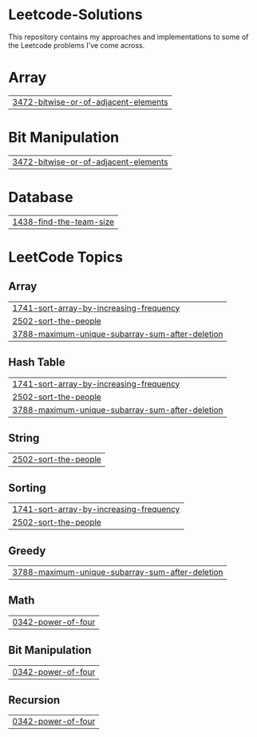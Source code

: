 # Leetcode-Solutions

This repository contains my approaches and implementations to some of the Leetcode problems I've come across.


# Array
|  |
| ------- |
| [3472-bitwise-or-of-adjacent-elements](https://github.com/nishanth37/Leetcode-Solutions/tree/master/3472-bitwise-or-of-adjacent-elements) |
# Bit Manipulation
|  |
| ------- |
| [3472-bitwise-or-of-adjacent-elements](https://github.com/nishanth37/Leetcode-Solutions/tree/master/3472-bitwise-or-of-adjacent-elements) |
# Database
|  |
| ------- |
| [1438-find-the-team-size](https://github.com/nishanth37/Leetcode-Solutions/tree/master/1438-find-the-team-size) |
<!---LeetCode Topics Start-->
# LeetCode Topics
## Array
|  |
| ------- |
| [1741-sort-array-by-increasing-frequency](https://github.com/nishanth37/Leetcode-Solutions/tree/master/1741-sort-array-by-increasing-frequency) |
| [2502-sort-the-people](https://github.com/nishanth37/Leetcode-Solutions/tree/master/2502-sort-the-people) |
| [3788-maximum-unique-subarray-sum-after-deletion](https://github.com/nishanth37/Leetcode-Solutions/tree/master/3788-maximum-unique-subarray-sum-after-deletion) |
## Hash Table
|  |
| ------- |
| [1741-sort-array-by-increasing-frequency](https://github.com/nishanth37/Leetcode-Solutions/tree/master/1741-sort-array-by-increasing-frequency) |
| [2502-sort-the-people](https://github.com/nishanth37/Leetcode-Solutions/tree/master/2502-sort-the-people) |
| [3788-maximum-unique-subarray-sum-after-deletion](https://github.com/nishanth37/Leetcode-Solutions/tree/master/3788-maximum-unique-subarray-sum-after-deletion) |
## String
|  |
| ------- |
| [2502-sort-the-people](https://github.com/nishanth37/Leetcode-Solutions/tree/master/2502-sort-the-people) |
## Sorting
|  |
| ------- |
| [1741-sort-array-by-increasing-frequency](https://github.com/nishanth37/Leetcode-Solutions/tree/master/1741-sort-array-by-increasing-frequency) |
| [2502-sort-the-people](https://github.com/nishanth37/Leetcode-Solutions/tree/master/2502-sort-the-people) |
## Greedy
|  |
| ------- |
| [3788-maximum-unique-subarray-sum-after-deletion](https://github.com/nishanth37/Leetcode-Solutions/tree/master/3788-maximum-unique-subarray-sum-after-deletion) |
## Math
|  |
| ------- |
| [0342-power-of-four](https://github.com/nishanth37/Leetcode-Solutions/tree/master/0342-power-of-four) |
## Bit Manipulation
|  |
| ------- |
| [0342-power-of-four](https://github.com/nishanth37/Leetcode-Solutions/tree/master/0342-power-of-four) |
## Recursion
|  |
| ------- |
| [0342-power-of-four](https://github.com/nishanth37/Leetcode-Solutions/tree/master/0342-power-of-four) |
<!---LeetCode Topics End-->